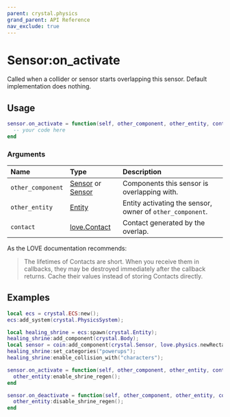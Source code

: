 ```yaml
---
parent: crystal.physics
grand_parent: API Reference
nav_exclude: true
---
```


# Sensor:on_activate

Called when a collider or sensor starts overlapping this sensor. Default implementation does nothing.

## Usage

```lua
sensor.on_activate = function(self, other_component, other_entity, contact)
  -- your code here
end
```

### Arguments

| Name              | Type                                            | Description                                               |
| :---------------- | :---------------------------------------------- | :-------------------------------------------------------- |
| `other_component` | [Sensor](sensor) or [Sensor](sensor)            | Components this sensor is overlapping with.               |
| `other_entity`    | [Entity](/crystal/api/ecs/entity)               | Entity activating the sensor, owner of `other_component`. |
| `contact`         | [love.Contact](https://love2d.org/wiki/Contact) | Contact generated by the overlap.                         |

As the LOVE documentation recommends:

> The lifetimes of Contacts are short. When you receive them in callbacks, they may be destroyed immediately after the callback returns. Cache their values instead of storing Contacts directly.

## Examples

```lua
local ecs = crystal.ECS:new();
ecs:add_system(crystal.PhysicsSystem);

local healing_shrine = ecs:spawn(crystal.Entity);
healing_shrine:add_component(crystal.Body);
local sensor = coin:add_component(crystal.Sensor, love.physics.newRectangle(100, 100));
healing_shrine:set_categories("powerups");
healing_shrine:enable_collision_with("characters");

sensor.on_activate = function(self, other_component, other_entity, contact)
  other_entity:enable_shrine_regen();
end

sensor.on_deactivate = function(self, other_component, other_entity, contact)
  other_entity:disable_shrine_regen();
end
```
